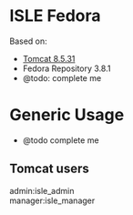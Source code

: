# ISLE Fedora

Based on:  
 - [Tomcat 8.5.31](https://hub.docker.com/r/benjaminrosner/isle-tomcat/)
 - Fedora Repository 3.8.1
 - @todo: complete me

# Generic Usage

 - @todo complete me

## Tomcat users

admin:isle_admin  
manager:isle_manager  

